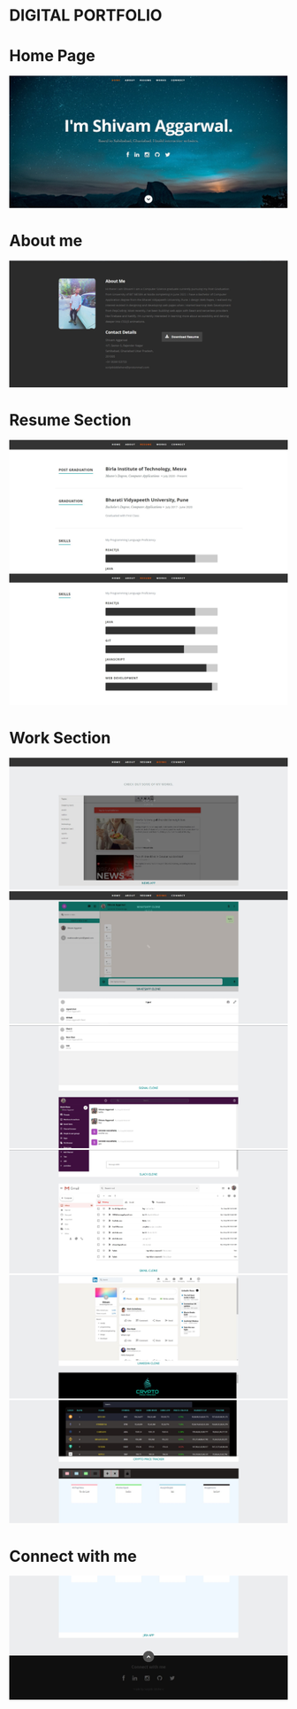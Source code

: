 # DIGITAL PORTFOLIO

<h1> Home Page </h1>
<img src="public\images\portfolio\home.jpg" alt="home">
<br />
<h1> About me </h1>
<img src="public\images\portfolio\about.jpg" alt="about">
<br />
<h1> Resume Section </h1>
<img src="public\images\portfolio\resume1.jpg" alt="resume">
<img src="public\images\portfolio\resume2.jpg" alt="resume">
<br />
<h1> Work Section </h1>
<img src="public\images\portfolio\work1.jpg" alt="work">
<img src="public\images\portfolio\work2.jpg" alt="work">
<img src="public\images\portfolio\work3.jpg" alt="work">
<img src="public\images\portfolio\work4.jpg" alt="work">
<img src="public\images\portfolio\work5.jpg" alt="work">
<img src="public\images\portfolio\work6.jpg" alt="work">
<br />
<h1> Connect with me </h1>
<img src="public\images\portfolio\connect.jpg" alt="connect">